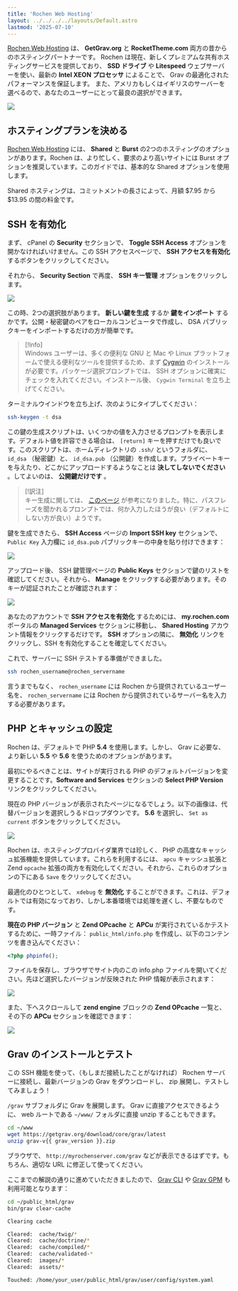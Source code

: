 ```yaml
---
title: 'Rochen Web Hosting'
layout: ../../../../layouts/Default.astro
lastmod: '2025-07-10'
---
```


[Rochen Web Hosting](http://www.rochen.com/?utm_source=RocketTheme&utm_medium=Showcase&utm_campaign=Promotions) は、 **GetGrav.org** と **RocketTheme.com** 両方の昔からのホスティングパートナーです。
Rochen は現在、新しくプレミアムな共有ホスティングサービスを提供しており、 **SSD ドライブ** や **Litespeed** ウェブサーバーを使い、最新の **Intel XEON プロセッサ** によることで、 Grav の最適化されたパフォーマンスを保証します。
また、アメリカもしくはイギリスのサーバーを選べるので、あなたのユーザーにとって最良の選択ができます。

![](rochen.webp)

<h2 id="picking-your-hosting-plan">ホスティングプランを決める</h2>

[Rochen Web Hosting](http://www.rochen.com/?utm_source=RocketTheme&utm_medium=Showcase&utm_campaign=Promotions) には、 **Shared** と **Burst** の2つのホスティングのオプションがあります。Rochen は、より忙しく、要求のより高いサイトには Burst オプションを推奨しています。このガイドでは、基本的な Shared オプションを使用します。

Shared ホスティングは、コミットメントの長さによって、月額 $7.95 から $13.95 の間の料金です。

<h2 id="enabling-ssh">SSH を有効化</h2>

まず、 cPanel の **Security** セクションで、 **Toggle SSH Access** オプションを開かなければいけません。この SSH アクセスページで、 **SSH アクセスを有効化** するボタンをクリックしてください。

それから、 **Security Section** で再度、 **SSH キー管理** オプションをクリックします。

![](manage-ssh-keys.png)

この時、2つの選択肢があります。 **新しい鍵を生成** するか **鍵をインポート** するかです。公開・秘密鍵のペアをローカルコンピュータで作成し、 DSA パブリックキーをインポートするだけの方が簡単です。

> [!Info]  
> Windows ユーザーは、多くの便利な GNU と Mac や Linux プラットフォームで使える便利なツールを提供するため、まず [Cygwin](https://www.cygwin.com/) のインストールが必要です。パッケージ選択プロンプトでは、 SSH オプションに確実にチェックを入れてください。インストール後、 `Cygwin Terminal` を立ち上げてください。

ターミナルウインドウを立ち上げ、次のようにタイプしてください：

```bash
ssh-keygen -t dsa
```

この鍵の生成スクリプトは、いくつかの値を入力させるプロンプトを表示します。デフォルト値を許容できる場合は、 `[return]` キーを押すだけでも良いです。このスクリプトは、ホームディレクトリの `.ssh/` というフォルダに、 `id_dsa` （秘密鍵）と、 `id_dsa.pub` （公開鍵）を作成します。プライベートキーを与えたり、どこかにアップロードするようなことは **決してしないでください** 。してよいのは、 **公開鍵だけです** 。

> [!訳注]  
> キー生成に関しては、 [このページ](https://kaityo256.github.io/github/ssh/index.html) が参考になりました。特に、パスフレーズを聞かれるプロンプトでは、何か入力したほうが良い（デフォルトにしない方が良い）ようです。

鍵を生成できたら、 **SSH Access** ページの **Import SSH key** セクションで、 `Public Key` 入力欄に `id_dsa.pub` パブリックキーの中身を貼り付けできます：

![](ssh-public-key.png)

アップロード後、 SSH 鍵管理ページの **Public Keys** セクションで鍵のリストを確認してください。それから、 **Manage** をクリックする必要があります。そのキーが認証されたことが確認されます：

![](authorized-keys.png)

あなたのアカウントで **SSH アクセスを有効化** するためには、 **my.rochen.com** ポータルの **Managed Services** セクションに移動し、 **Shared Hosting** アカウント情報をクリックするだけです。 **SSH** オプションの隣に、 **無効化** リンクをクリックし、SSH を有効化することを確定してください。

これで、サーバーに SSH テストする準備ができました。

```bash
ssh rochen_username@rochen_servername
```

言うまでもなく、 `rochen_username` には Rochen から提供されているユーザー名を、 `rochen_servername` には Rochen から提供されているサーバー名を入力する必要があります。

<h2 id="configuring-php-caching">PHP とキャッシュの設定</h2>

Rochen は、デフォルトで PHP **5.4** を使用します。しかし、 Grav に必要な、より新しい **5.5** や **5.6** を使うためのオプションがあります。

最初にやるべきことは、サイトが実行される PHP のデフォルトバージョンを変更することです。**Software and Services** セクションの **Select PHP Version** リンクをクリックしてください。

現在の PHP バージョンが表示されたページになるでしょう。以下の画像は、代替バージョンを選択しうるドロップダウンです。
**5.6** を選択し、 `Set as current` ボタンをクリックしてください。

![](php-settings.png)

Rochen は、ホスティングプロバイダ業界では珍しく、 PHP の高度なキャッシュ拡張機能を提供しています。これらを利用するには、 `apcu` キャッシュ拡張と Zend `opcache` 拡張の両方を有効化してください。それから、これらのオプションの下にある `Save` をクリックしてください。

最適化のひとつとして、 `xdebug` を **無効化** することができます。これは、デフォルトでは有効になっており、しかし本番環境では処理を遅くし、不要なものです。

**現在の PHP バージョン** と **Zend OPcache** と **APCu** が実行されているかテストするために、一時ファイル： `public_html/info.php` を作成し、以下のコンテンツを書き込んでください：

```php
<?php phpinfo();
```

ファイルを保存し、ブラウザでサイト内のこの info.php ファイルを開いてください。先ほど選択したバージョンが反映された PHP 情報が表示されます：

![](php-info1.webp)

また、下へスクロールして **zend engine** ブロックの **Zend OPcache** 一覧と、その下の **APCu** セクションを確認できます：

![](php-info2.png)

<h2 id="install-and-test-grav">Grav のインストールとテスト</h2>

この SSH 機能を使って、（もしまだ接続したことがなければ） Rochen サーバーに接続し、最新バージョンの Grav をダウンロードし、 zip 展開し、テストしてみましょう！

`/grav` サブフォルダに Grav を展開します。 Grav に直接アクセスできるように、 web ルートである `~/www/` フォルダに直接 unzip することもできます。

```bash
cd ~/www
wget https://getgrav.org/download/core/grav/latest
unzip grav-v{{ grav_version }}.zip
```

ブラウザで、 `http://myrochenserver.com/grav` などが表示できるはずです。もちろん、適切な URL に修正して使ってください。

ここまでの解説の通りに進めていただきましたので、 [Grav CLI](../../../07.cli-console/02.grav-cli/) や [Grav GPM](../../../07.cli-console/04.grav-cli-gpm/) も利用可能となります：

```bash
cd ~/public_html/grav
bin/grav clear-cache

Clearing cache

Cleared:  cache/twig/*
Cleared:  cache/doctrine/*
Cleared:  cache/compiled/*
Cleared:  cache/validated-*
Cleared:  images/*
Cleared:  assets/*

Touched: /home/your_user/public_html/grav/user/config/system.yaml
```

